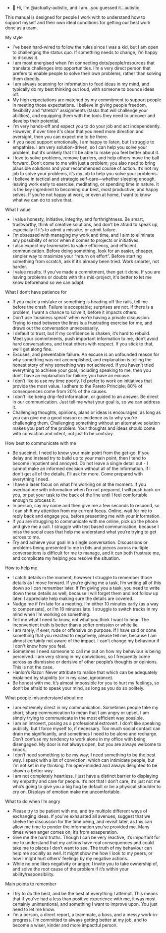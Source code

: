 - 👋 Hi, I’m @actually-autistic, and I am...you guessed it...autistic.

This manual is designed for people I work with to understand how to support myself and their own ideal conditions for getting our best work done as a team.

My style
- I’ve been hard-wired to follow the rules since I was a kid, but I am open to challenging the status quo. If something needs to change, I’m happy to discuss it.
- I am most energised when I’m connecting dots/people/resources that translate challenges into opportunities. I’m a very direct person that prefers to enable people to solve their own problems, rather than solving them directly.
- I am always scanning for information to feed ideas in my mind, and typically do my best thinking out loud, with someone to bounce ideas off.
- My high expectations are matched by my commitment to support people in meeting those expectations. I believe in giving people freedom, flexibility and “stretch” assignments (tasks that will challenge your abilities), and equipping them with the tools they need to uncover and develop their potential.
- I'm very hands-off and expect you to do your job and act independently. However, if over time it's clear that you need more direction and oversight, then you can expect me to be there.
- If you need support emotionally, I am happy to listen, but I struggle to empathise. I am very solution-driven, so I can help you solve your problem, but it’s unlikely that I’ll be able to make you feel better about it.
- I love to solve problems, remove barriers, and help others move the ball forward.  Don’t come to me with just a problem; you also need to bring plausible solutions and your recommended course of action. It’s not my job to solve your problems, it’s my job to help you solve your problems.
- I believe in tactical and strategic self-care—whether sleeping enough, leaving work early to exercise, meditating, or spending time in nature. It is the key ingredient to becoming our best, most productive, and happy selves. If you’re not happy at work, or even at home, I want to know what we can do to solve that.

What I value
- I value honesty, initiative, integrity, and forthrightness. Be smart, trustworthy, think of creative solutions, and don’t be afraid to speak up, especially if it’s to admit a mistake, or admit failure. 
- I’m obsessed with managing my work and time, and I aim to eliminate any possibility of error when it comes to projects or initiatives.
- I also expect my teammates to value efficiency, and efficient communication. Before doing something, look for an easier, cheaper, simpler way to maximize your “return on effort”. Before starting something from scratch, ask if it’s already been tried. Work smarter, not harder.
- I value results. If you’ve made a commitment, then get it done. If you are having problems or doubts with this mid-project, it's better to let me know beforehand so we can adapt.

What I don’t have patience for
- If you make a mistake or something is heading off the rails, tell me before the crash. Failure is acceptable; surprises are not. If there is a problem, I want a chance to solve it, before it impacts others.
- Don’t use ‘business speak’ when we’re having a private discussion. Trying to read between the lines is a frustrating exercise for me, and draws out the conversation unnecessarily.
- I default to trust, but if my confidence is shaken, it’s hard to rebuild. Meet your commitments, push important information to me, don’t avoid hard conversations, and treat others with respect. If you stick to that, we’ll get along fine.
- Excuses, and preventable failure. An excuse is an unfounded reason for why something was not accomplished, and explanation is telling the honest story of why something was not achieved. If you haven’t tried everything to achieve your goal, including speaking to me, then you don’t have an explanation for failure; you have an excuse.
- I don’t like to use my time poorly. I’d prefer to work on initiatives that provide the most value. I adhere to the Pareto Principle; 80% of consequences come from 20% of the causes.
- I don’t like being drip-fed information, or guided to an answer. Be direct in our communication. Just tell me what your goal is, so we can address it.
- Challenging thoughts, opinions, plans or ideas is encouraged, as long as you can give me a good reason or evidence as to why you’re challenging them. Challenging something without an alternative solution makes you part of the problem. Your thoughts and ideas should come with conviction and intent, not just to be contrary.

How best to communicate with me
- Be succinct. I need to know your main point from the get-go. If you delay and instead try to build up to your main point, then I tend to become impatient and annoyed. Do not leave a single detail out - I cannot make an informed decision without all of the information. If I don't get all of the details, I'll ask for more. Come prepared with everything I need.
- I have a laser focus on what I'm working on at the moment. If you overload me with information when I’m not prepared, I will push back on you, or put your task to the back of the line until I feel comfortable enough to process it. 
- In person, say my name and then give me a few seconds to respond, so I can shift my attention from my current focus. Online, wait for me to reply back and engage you, before presenting me with your information.
- If you are struggling to communicate with me online, pick up the phone and give me a call. I struggle with text based communication, because I miss the social cues that help me understand what you’re trying to get across to me.
- Try and achieve your goal in a single conversation. Discussions or problems being presented to me in bits and pieces across multiple conversations is difficult for me to manage, and it can both frustrate me, and complicate my helping you resolve the situation.

How to help me
- I catch details in the moment, however I struggle to remember those details as I move forward. If you’re giving me a task, I’m writing all of this down so I can remember later. If I’m giving you a task, you need to write down these details as well, because I will forget them and not follow up later. I appreciate help making sure the details are covered. 
- Nudge me if I’m late for a meeting. I’m either 10 minutes early (as a way to compensate), or I’m 10 minutes late. I struggle to switch tracks in my mind when I’m working on something.
- Tell me what I need to know, not what you think I want to hear. The inconvenient truth is better than a softer omission or white lie.
- I am rarely, if ever, rude or offensive on purpose. If I have said or done something that you reacted to negatively, please tell me, because I am almost certainly not aware of the impact. I can't change my behaviour if I don't know how you feel.
- Sometimes I need someone to call me out on how my behaviour is being perceived. I am very strong in my convictions, so I frequently come across as dismissive or derisive of other people’s thoughts or opinions. This is not the case.
- Hanlon’s Razor: Never attribute to malice that which can be adequately explained by stupidity (or in my case, ignorance).
- Be honest with me. It’s almost impossible for you to hurt my feelings, so don’t be afraid to speak your mind, as long as you do so politely.

What people misunderstand about me
- I am extremely direct in my communication. Sometimes people take my short, sharp communication to mean that I am angry or upset. I am simply trying to communicate in the most efficient way possible.
- I am an introvert, posing as a professional extrovert. I don’t like speaking publicly, but I force myself to, if necessary. Too much social contact can drain me significantly, and sometimes I need to be alone and recharge. Don’t confuse my tendency to work alone in my office with being disengaged.  My door is not always open, but you are always welcome to knock.
- I don’t need something to be my way; I need something to be the best way. I speak with a lot of conviction, which can intimidate people, but I’m not set in my thinking. I'm open-minded and always delighted to be shown a better way.
- I am not completely heartless. I just have a distinct barrier to displaying my empathy and care for people. It’s not that I don’t care, it’s just not me who’s going to give you a big hug by default or be a physical shoulder to cry on. Displays of emotion make me uncomfortable.

What to do when I’m angry
- Please try to be patient with me, and try multiple different ways of exchanging ideas. If you’ve exhausted all avenues, suggest that we shelve the discussion for the time being, and revisit later, as this can allow me time to ponder the information you’ve provided me. Many times when anger comes on, it’s from exasperation. 
- Give me the hard truths. Though I can be very reactive, it’s important for me to understand that my actions have real consequences and could take me to places I don’t want to see. The truth of my behaviour can help me socially as well. It might show me how I look to my peers, or how I might hurt others’ feelings by my negative actions.
- While no one likes negativity or anger, I invite you to take ownership of, and solve the root cause of the problem if it’s within your ability/responsibility.

Main points to remember
- I try to do the best, and be the best at everything I attempt. This means that if you’ve had a less than positive experience with me, it was most certainly unintentional, and something I want to improve upon. You just need to let me know.
- I’m a person, a direct report, a teammate, a boss, and a messy work-in-progress. I’m committed to always getting better at my job, and to become a wiser, kinder and more impactful person.

